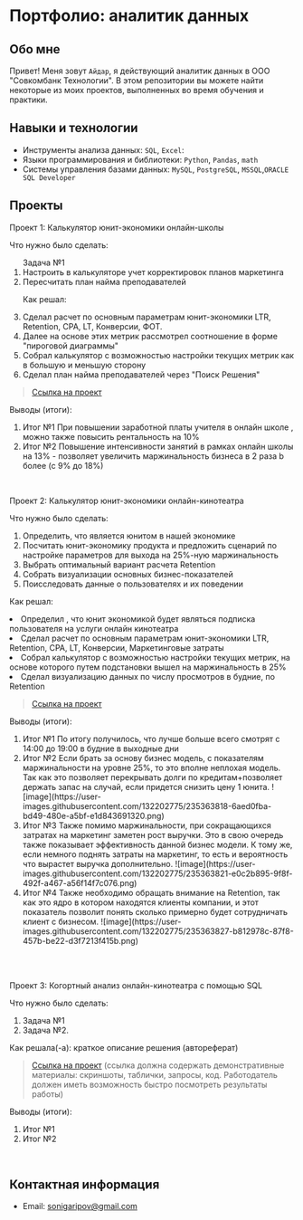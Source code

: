 # Портфолио: аналитик данных

## Обо мне 

Привет! Меня зовут ``Айдар``, я действующий  аналитик данных в ООО "Совкомбанк Технологии". 
В этом репозитории вы можете найти некоторые из моих проектов, выполненных во время обучения и практики.
<br>

## Навыки и технологии
- Инструменты анализа данных: ``SQL``, ``Excel``: 
- Языки программирования и библиотеки: ``Python``, ``Pandas``, ``math`` 
- Системы управления базами данных: ``MySQL``, ``PostgreSQL``, ``MSSQL``,``ORACLE SQL Developer``



## Проекты
<p> Проект 1: Калькулятор юнит-экономики онлайн-школы</p>
<p>Что нужно было сделать:<p>
<ol>
  Задача №1
  <li>Настроить в калькуляторе учет корректировок планов маркетинга</li>
  <li>Пересчитать план найма преподавателей</li>
 

<p>Как решал: 
   <li>Сделал расчет по основным параметрам юнит-экономики LTR, Retention, CPA, LT, Конверсии, ФОТ. </li>
   <li>Далее на основе этих метрик рассмотрел соотношение в форме "пироговой диаграммы"</li>
   <li>Собрал калькулятор с возможностью настройки текущих метрик как в большую и меньшую сторону</li>
    <li>Сделал план найма преподавателей через "Поиск Решения"</li>   
  </ol>


> <a href="https://github.com/GaryMHP/README1.md./blob/main/%D0%94%D0%BE%D0%BC%D0%B0%D1%88%D0%BD%D1%8F%D1%8F_%D1%80%D0%B0%D0%B1%D0%BE%D1%82%D0%B0_%D0%A1%D0%B1%D0%BE%D1%80%D0%BA%D0%B0_%D0%BA%D0%B0%D0%BB%D1%8C%D0%BA%D1%83%D0%BB%D1%8F%D1%82%D0%BE%D1%80%D0%B0_%D1%8E%D0%BD%D0%B8%D1%82_%D1%8D%D0%BA%D0%BE%D0%BD%D0%BE%D0%BC%D0%B8%D0%BA%D0%B8.xlsx    ">Ссылка на проект</a>
  

<p>Выводы (итоги):<p>
<ol>
  <li>Итог №1   При повышении заработной платы учителя в онлайн школе , можно также повысить рентальность на 10%</li>
  <li>Итог №2    Повышение интенсивности занятий в рамках онлайн школы на 13%  - позволяет увеличить маржинальность бизнеса в 2 раза b более (с 9% до 18%) </li>
</ol>
<br> 

<p> Проект 2: Калькулятор юнит-экономики онлайн-кинотеатра</p>
<p>Что нужно было сделать:<p>
<ol>
  <li>Определить, что является юнитом в нашей экономике</li>
  <li>Посчитать юнит-экономику продукта и предложить сценарий по настройке параметров для выхода на 25%-ную маржинальность</li>
  <li>Выбрать оптимальный вариант расчета Retention</li>
  <li>Собрать визуализации основных бизнес-показателей</li>
  <li>Поисследовать данные о пользователях и их поведении</li>
</ol>
<p>Как решал: 
   <li> Определил , что юнит экономикой будет являться подписка пользователя на услуги онлайн кинотеатра </li>
   <li>  Сделал расчет по основным параметрам юнит-экономики LTR, Retention, CPA, LT, Конверсии, Маркетинговые затраты</li>
   <li>Собрал калькулятор с возможностью настройки текущих метрик, на основе которого путем подстановки вышел на маржинальность в 25%</li>
    <li>Сделал визуализацию данных по числу просмотров в будние, по Retention </li>   
  </ol>



> <a href="https://drive.google.com/file/d/1O4XEaPPfV8HD9F8ISifYO-buq840yVLW/view">Ссылка на проект</a>

 
<p>Выводы (итоги):<p>
<ol>
  <li>Итог №1 По итогу получилось, что лучше больше всего смотрят с 14:00 до 19:00 в будние в выходные дни </li>
  <li>Итог №2 Если брать за основу бизнес модель, с показателям маржинальности на уровне 25%, то это вполне неплохая модель. Так как это позволяет перекрывать долги по кредитам+позволяет держать запас на случай, если придется снизить цену 1 юнита. 
![image](https://user-images.githubusercontent.com/132202775/235363818-6aed0fba-bd49-480e-a5bf-e1d843691320.png)
 </li>
  <li>Итог №3 Также помимо маржинальности, при сокращающихся затратах на маркетинг заметен рост выручки. Это в свою очередь также показывает эффективность данной бизнес модели. К тому же, если немного поднять затраты на маркетинг, то есть и вероятность что вырастет выручка дополнительно.
![image](https://user-images.githubusercontent.com/132202775/235363821-e0c2b895-9f8f-492f-a467-a56f14f7c076.png)
 </li>
  <li>Итог №4  Также необходимо обращать внимание на Retention, так как это ядро в котором находятся клиенты компании, и этот показатель позволит понять сколько примерно будет сотрудничать клиент с бизнесом.  
![image](https://user-images.githubusercontent.com/132202775/235363827-b812978c-87f8-457b-be22-d3f7213f415b.png)
 </li>
</ol>
<br> 

<br> 
<p> Проект 3: Когортный анализ онлайн-кинотеатра с помощью SQL</p>
<p>Что нужно было сделать:<p>
<ol>
  <li>Задача №1</li>
  <li>Задача №2.</li>
</ol>

<p>Как решала(-а): краткое описание решения (автореферат)<p>
  
> <a href="https://drive.google.com/drive/folders/1wdD-mfSeIsHWgrMLJz8Tv_ClAuP_EAOQ?usp=sharing">Ссылка на проект</a>
(ссылка должна содержать демонстративные материалы: скриншоты, таблички, запросы, код. Работодатель должен иметь возможность быстро посмотреть результаты работы)

  <p>Выводы (итоги):<p>
<ol>
  <li>Итог №1</li>
  <li>Итог №2</li>
</ol>

<br> 

## Контактная информация
- Email: sonigaripov@gmail.com

